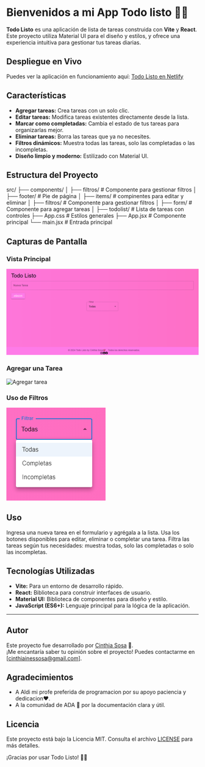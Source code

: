 
# Bienvenidos a mi App Todo listo 📝✨

**Todo Listo** es una aplicación de lista de tareas construida con **Vite** y **React**. Este proyecto utiliza Material UI para el diseño y estilos, y ofrece una experiencia intuitiva para gestionar tus tareas diarias.

## Despliegue en Vivo

Puedes ver la aplicación en funcionamiento aquí: [Todo Listo en Netlify](https://todolistotp.netlify.app/)

## Características

- **Agregar tareas:** Crea tareas con un solo clic.
- **Editar tareas:** Modifica tareas existentes directamente desde la lista.
- **Marcar como completadas:** Cambia el estado de tus tareas para organizarlas mejor.
- **Eliminar tareas:** Borra las tareas que ya no necesites.
- **Filtros dinámicos:** Muestra todas las tareas, solo las completadas o las incompletas.
- **Diseño limpio y moderno:** Estilizado con Material UI.

## Estructura del Proyecto

src/
├── components/
│   ├── filtros/    # Componente para gestionar filtros
│   ├── footer/     # Pie de página
│   ├── items/      # compinentes para editar y eliminar 
│   ├── filtros/    # Componente para gestionar filtros
│   ├── form/       # Componente para agregar tareas
│   ├── todolist/   # Lista de tareas con controles
├── App.css         # Estilos generales
├── App.jsx         # Componente principal
└── main.jsx        # Entrada principal

## Capturas de Pantalla

### Vista Principal
![vista principal](src/assets/Pantalla-principal-todoListo.png)

### Agregar una Tarea
![Agregar tarea](src/assets/añadir-tarea.png)

### Uso de Filtros
![Filtros](src/assets/filtrar.png)

## Uso
Ingresa una nueva tarea en el formulario y agrégala a la lista.
Usa los botones disponibles para editar, eliminar o completar una tarea.
Filtra las tareas según tus necesidades: muestra todas, solo las completadas o solo las incompletas.

## Tecnologías Utilizadas

- **Vite:** Para un entorno de desarrollo rápido.
- **React:** Biblioteca para construir interfaces de usuario.
- **Material UI:** Biblioteca de componentes para diseño y estilo.
- **JavaScript (ES6+):** Lenguaje principal para la lógica de la aplicación.

---

## Autor

Este proyecto fue desarrollado por [Cinthia Sosa](https://github.com/Ramlah23/Todo-Listo-TP-React.git) 🌟.  
¡Me encantaría saber tu opinión sobre el proyecto! Puedes contactarme en [cinthiainessosa@gmail.com].

## Agradecimientos

- A Aldi mi profe preferida de programacion por su apoyo paciencia y dedicacion❤️.  
- A la comunidad de ADA 💞  por la documentación clara y útil.  

## Licencia

Este proyecto está bajo la Licencia MIT. Consulta el archivo [LICENSE](./LICENSE) para más detalles.

¡Gracias por usar Todo Listo! 📝✨